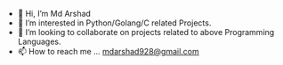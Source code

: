 - 👋 Hi, I’m Md Arshad
- 👀 I’m interested in Python/Golang/C related Projects.
- 💞️ I’m looking to collaborate on projects related to above Programming Languages.
- 📫 How to reach me ... mdarshad928@gmail.com

<!---
mdarshad928/mdarshad928 is a ✨ special ✨ repository because its `README.md` (this file) appears on your GitHub profile.
You can click the Preview link to take a look at your changes.
--->
